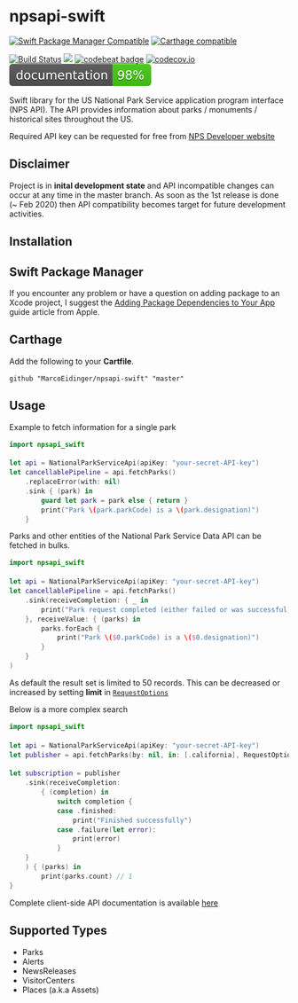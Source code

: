 # npsapi-swift

[![Swift Package Manager Compatible](https://img.shields.io/badge/Swift%20Package%20Manager-compatible-brightgreen.svg)](https://img.shields.io/badge/Swift%20Package%20Manager-compatible-brightgreen.svg)
[![Carthage compatible](https://img.shields.io/badge/Carthage-compatible-4BC51D.svg?style=flat)](https://github.com/Carthage/Carthage)

[![Build Status](https://travis-ci.com/MarcoEidinger/npsapi-swift.svg?branch=master)](https://travis-ci.com/MarcoEidinger/npsapi-swift)
[![](https://img.shields.io/badge/Protected_by-Hound-a873d1.svg)](https://houndci.com)
[![codebeat badge](https://codebeat.co/badges/9694c6d7-c09f-4b9d-9a58-10ce2783cb69)](https://codebeat.co/projects/github-com-marcoeidinger-npsapi-swift-master)
[![codecov.io](https://codecov.io/gh/MarcoEidinger/npsapi-swift/branch/master/graphs/badge.svg)](https://codecov.io/gh/MarcoEidinger/npsapi-swift/branch/master)
[![documentation](https://raw.githubusercontent.com/MarcoEidinger/npsapi-swift/master/docs/badge.svg?sanitize=true)](https://marcoeidinger.github.io/npsapi-swift/)

Swift library for the US National Park Service application program interface (NPS API). The API provides information about parks / monuments / historical sites throughout the US.

Required API key can be requested for free from [NPS Developer website](https://www.nps.gov/subjects/developer/get-started.htm)

## Disclaimer

Project is in **inital development state** and API incompatible changes can occur at any time in the master branch. As soon as the 1st release is done (~ Feb 2020) then API compatibility becomes target for future development activities.

## Installation

## Swift Package Manager

If you encounter any problem or have a question on adding package to an Xcode project, I suggest the [Adding Package Dependencies to Your App](https://developer.apple.com/documentation/xcode/adding_package_dependencies_to_your_app) guide article from Apple.

## Carthage

Add the following to your **Cartfile**.

```
github "MarcoEidinger/npsapi-swift" "master"
```

## Usage

Example to fetch information for a single park

```swift
import npsapi_swift

let api = NationalParkServiceApi(apiKey: "your-secret-API-key")
let cancellablePipeline = api.fetchParks()
	.replaceError(with: nil)
    .sink { (park) in
		guard let park = park else { return }
		print("Park \(park.parkCode) is a \(park.designation)")
    }
```

Parks and other entities of the National Park Service Data API can be fetched in bulks.

```swift
import npsapi_swift

let api = NationalParkServiceApi(apiKey: "your-secret-API-key")
let cancellablePipeline = api.fetchParks()
    .sink(receiveCompletion: { _ in
        print("Park request completed (either failed or was successful)")
    }, receiveValue: { (parks) in
        parks.forEach {
            print("Park \($0.parkCode) is a \($0.designation)")
        }
    }
)
```

As default the result set is limited to 50 records. This can be decreased or increased by setting **limit** in [`RequestOptions`](https://marcoeidinger.github.io/npsapi-swift/Structs/RequestOptions.html)

Below is a more complex search

```swift
import npsapi_swift

let api = NationalParkServiceApi(apiKey: "your-secret-API-key")
let publisher = api.fetchParks(by: nil, in: [.california], RequestOptions.init(limit: 5, searchQuery: "Yosemite National Park", fields: [.images, .entranceFees, .entrancePasses]))

let subscription = publisher
    .sink(receiveCompletion:
        { (completion) in
            switch completion {
            case .finished:
                print("Finished successfully")
            case .failure(let error):
                print(error)
            }
    }
    ) { (parks) in
        print(parks.count) // 1
}
```

Complete client-side API documentation is available [here](https://marcoeidinger.github.io/npsapi-swift/)

## Supported Types

* Parks
* Alerts
* NewsReleases
* VisitorCenters
* Places (a.k.a Assets)
